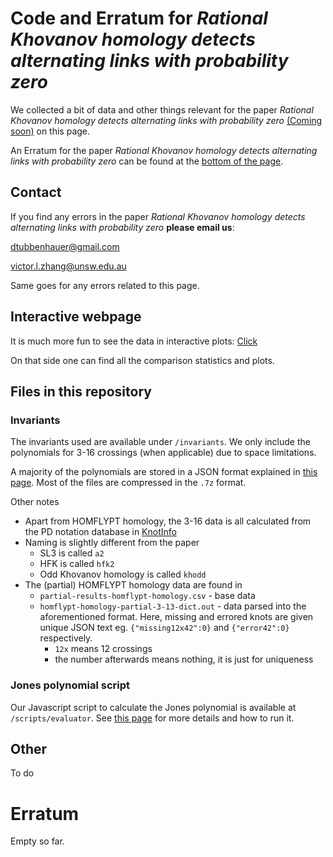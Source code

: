 # Code and Erratum for *Rational Khovanov homology detects alternating links with probability zero*

We collected a bit of data and other things relevant for the paper *Rational Khovanov homology detects alternating links with probability zero*
<a href="https://example.com">(Coming soon)</a> on this page.

An Erratum for the paper *Rational Khovanov homology detects alternating links with probability zero* can be found at the [bottom of the page](#erratum).

## Contact

If you find any errors in the paper *Rational Khovanov homology detects alternating links with probability zero* **please email us**:

[dtubbenhauer@gmail.com](mailto:dtubbenhauer@gmail.com?subject=[GitHub]%web-reps)

[victor.l.zhang@unsw.edu.au](mailto:victor.l.zhang@unsw.edu.au?subject=[GitHub]%web-reps)

Same goes for any errors related to this page.

## Interactive webpage

It is much more fun to see the data in interactive plots: [Click](https://dustbringer.github.io/web--knot-invariant-comparison/stats/homology)

On that side one can find all the comparison statistics and plots.

## Files in this repository

### Invariants
The invariants used are available under `/invariants`. We only include the polynomials for 3-16 crossings (when applicable) due to space limitations.

A majority of the polynomials are stored in a JSON format explained in [this page](md/jones.md). Most of the files are compressed in the `.7z` format.

Other notes
- Apart from HOMFLYPT homology, the 3-16 data is all calculated from the PD notation database in [KnotInfo](https://knotinfo.org/homelinks/database_download.php)
- Naming is slightly different from the paper
  - SL3 is called `a2`
  - HFK is called  `hfk2`
  - Odd Khovanov homology is called `khodd`
- The (partial) HOMFLYPT homology data are found in
  - `partial-results-homflypt-homology.csv` - base data
  - `homflypt-homology-partial-3-13-dict.out` - data parsed into the aforementioned format. Here, missing and errored knots are given unique JSON text eg. `{"missing12x42":0}` and `{"error42":0}` respectively.
    - `12x` means 12 crossings
    - the number afterwards means nothing, it is just for uniqueness

### Jones polynomial script
Our Javascript script to calculate the Jones polynomial is available at `/scripts/evaluator`. See [this page](md/jones.md) for more details and how to run it.

## Other

To do

# Erratum

Empty so far.
